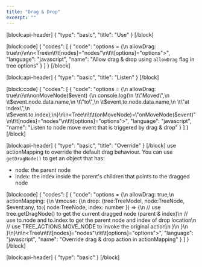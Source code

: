 ```yaml
---
title: "Drag & Drop"
excerpt: ""
---
```

[block:api-header]
{
  "type": "basic",
  "title": "Use"
}
[/block]

[block:code]
{
  "codes": [
    {
      "code": "options = {\n  allowDrag: true\n}\n\n<Tree\n\t\t[nodes]=\"nodes\"\n\t\t[options]=\"options\"></Tree>",
      "language": "javascript",
      "name": "Allow drag & drop using `allowDrag` flag in tree options"
    }
  ]
}
[/block]

[block:api-header]
{
  "type": "basic",
  "title": "Listen"
}
[/block]

[block:code]
{
  "codes": [
    {
      "code": "options = {\n  allowDrag: true\n}\n\nonMoveNode($event) {\n  console.log(\n  \t\"Moved\",\n  \t$event.node.data.name,\n  \t\"to\",\n  \t$event.to.node.data.name,\n  \t\"at index\",\n   \t$event.to.index);\n}\n\n<Tree\n\t\t(onMoveNode)=\"onMoveNode($event)\"\n\t\t[nodes]=\"nodes\"\n\t\t[options]=\"options\"></Tree>",
      "language": "javascript",
      "name": "Listen to node move event that is triggered by drag & drop"
    }
  ]
}
[/block]

[block:api-header]
{
  "type": "basic",
  "title": "Override"
}
[/block]
use actionMapping to override the default drag behaviour.
You can use `getDragNode()` to get an object that has:
- node: the parent node
- index: the index inside the parent's children that points to the dragged node


[block:code]
{
  "codes": [
    {
      "code": "options = {\n  allowDrag: true,\n  actionMapping: {\n  \tmouse: {\n      drop: (tree:TreeModel, node:TreeNode, $event:any, to:{ node:TreeNode, index: number }) => {\n        // use tree.getDragNode() to get the current dragged node (parent & index)\n        // use to.node and to.index to get the parent node and index of drop location\n        // use TREE_ACTIONS.MOVE_NODE to invoke the original action\n      }\n    }\n  }\n}\n\n<Tree\n\t\t[nodes]=\"nodes\"\n\t\t[options]=\"options\"></Tree>",
      "language": "javascript",
      "name": "Override drag & drop action in actionMapping"
    }
  ]
}
[/block]

[block:api-header]
{
  "type": "basic"
}
[/block]